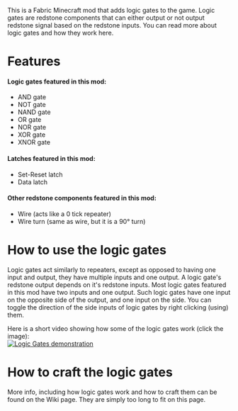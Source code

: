 This is a Fabric Minecraft mod that adds logic gates to the game. Logic gates are redstone components that can either output or not output redstone signal based on the redstone inputs. You can read more about logic gates and how they work here.  

# Features
#### Logic gates featured in this mod:
- AND gate
- NOT gate
- NAND gate
- OR gate
- NOR gate
- XOR gate
- XNOR gate
  
#### Latches featured in this mod:
- Set-Reset latch
- Data latch
  
#### Other redstone components featured in this mod:
- Wire (acts like a 0 tick repeater)
- Wire turn (same as wire, but it is a 90° turn)

# How to use the logic gates
Logic gates act similarly to repeaters, except as opposed to having one input and output, they have multiple inputs and one output. A logic gate's redstone output depends on it's redstone inputs. Most logic gates featured in this mod have two inputs and one output. Such logic gates have one input on the opposite side of the output, and one input on the side. You can toggle the direction of the side inputs of logic gates by right clicking (using) them.  
  
Here is a short video showing how some of the logic gates work (click the image):<br/>
[![Logic Gates demonstration](https://img.youtube.com/vi/NAuzft5aIPM/0.jpg)](https://www.youtube.com/watch?v=NAuzft5aIPM)

# How to craft the logic gates
More info, including how logic gates work and how to craft them can be found on the Wiki page. They are simply too long to fit on this page.

